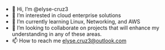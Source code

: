 - 👋 Hi, I’m @elyse-cruz3
- 👀 I’m interested in cloud enterprise solutions
- 🌱 I’m currently learning Linux, Networking, and AWS
- 💞️ I’m looking to collaborate on projects that will enhance my understanding in any of these areas.
- 📫 How to reach me elyse.cruz3@outlook.com

<!---
elyse-cruz3/elyse-cruz3 is a ✨ special ✨ repository because its `README.md` (this file) appears on your GitHub profile.
You can click the Preview link to take a look at your changes.
--->
